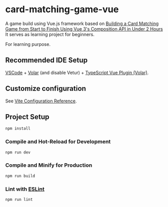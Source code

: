 # card-matching-game-vue

A game build using Vue.js framework based on [Building a Card Matching Game from Start to Finish Using Vue 3's Composition API in Under 2 Hours](https://www.youtube.com/watch?v=WQa9-4K3me4) It serves as learning project for beginners.  

For learning purpose.

## Recommended IDE Setup

[VSCode](https://code.visualstudio.com/) + [Volar](https://marketplace.visualstudio.com/items?itemName=Vue.volar) (and disable Vetur) + [TypeScript Vue Plugin (Volar)](https://marketplace.visualstudio.com/items?itemName=Vue.vscode-typescript-vue-plugin).

## Customize configuration

See [Vite Configuration Reference](https://vitejs.dev/config/).

## Project Setup

```sh
npm install
```

### Compile and Hot-Reload for Development

```sh
npm run dev
```

### Compile and Minify for Production

```sh
npm run build
```

### Lint with [ESLint](https://eslint.org/)

```sh
npm run lint
```
